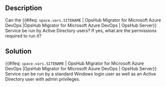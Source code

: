## Description

Can the {{#ifeq: <code class="expression">space.vars.SITENAME</code> | OpsHub Migrator for Microsoft Azure DevOps |OpsHub Migrator for Microsoft Azure DevOps | OpsHub Server}} Service be run by Active Directory users? If yes, what are the permissions required to run it?

## Solution

{{#ifeq: <code class="expression">space.vars.SITENAME</code> | OpsHub Migrator for Microsoft Azure DevOps |OpsHub Migrator for Microsoft Azure DevOps | OpsHub Server}} Service can be run by a standard Windows login user as well as an Active Directory user with admin privileges.
